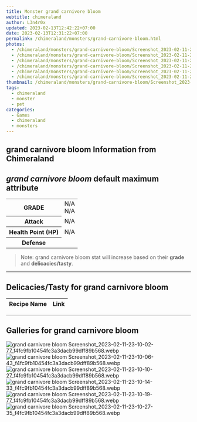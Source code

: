 ```yaml
---
title: Monster grand carnivore bloom
webtitle: chimeraland
author: L3n4r0x
updated: 2023-02-13T12:42:22+07:00
date: 2023-02-13T12:31:22+07:00
permalink: /chimeraland/monsters/grand-carnivore-bloom.html
photos:
  - /chimeraland/monsters/grand-carnivore-bloom/Screenshot_2023-02-11-23-10-02-77_f4fc9fb10454fc3a3dacb99dff89b568.webp
  - /chimeraland/monsters/grand-carnivore-bloom/Screenshot_2023-02-11-23-10-06-43_f4fc9fb10454fc3a3dacb99dff89b568.webp
  - /chimeraland/monsters/grand-carnivore-bloom/Screenshot_2023-02-11-23-10-10-27_f4fc9fb10454fc3a3dacb99dff89b568.webp
  - /chimeraland/monsters/grand-carnivore-bloom/Screenshot_2023-02-11-23-10-14-33_f4fc9fb10454fc3a3dacb99dff89b568.webp
  - /chimeraland/monsters/grand-carnivore-bloom/Screenshot_2023-02-11-23-10-19-77_f4fc9fb10454fc3a3dacb99dff89b568.webp
  - /chimeraland/monsters/grand-carnivore-bloom/Screenshot_2023-02-11-23-10-27-35_f4fc9fb10454fc3a3dacb99dff89b568.webp
thumbnail: /chimeraland/monsters/grand-carnivore-bloom/Screenshot_2023-02-11-23-10-02-77_f4fc9fb10454fc3a3dacb99dff89b568.webp
tags:
  - chimeraland
  - monster
  - pet
categories:
  - Games
  - chimeraland
  - monsters
---
```


<link
  rel="stylesheet"
  href="https://rawcdn.githack.com/dimaslanjaka/Web-Manajemen/870a349/css/bootstrap-5-3-0-alpha3-wrapper.css"
/>
<section id="bootstrap-wrapper">
  <div data-bs-theme="dark">
    <h2>grand carnivore bloom Information from Chimeraland</h2>
    <h2 id="attribute">
      <i>grand carnivore bloom</i> default maximum attribute
    </h2>
    <div class="row">
      <div class="col mb-2">
        <div class="card">
          <div class="card-body">
            <table>
              <tr>
                <th>GRADE</th>
                <td>N/A <br />N/A</td>
              </tr>
              <tr>
                <th>Attack</th>
                <td>N/A</td>
              </tr>
              <tr>
                <th>Health Point (HP)</th>
                <td>N/A</td>
              </tr>
              <tr>
                <th>Defense</th>
                <td></td>
              </tr>
            </table>
          </div>
        </div>
      </div>
    </div>
    <blockquote>
      Note: grand carnivore bloom stat will increase based on their
      <b>grade</b> and <b>delicacies/tasty</b>.
    </blockquote>
    <hr />
    <h2 id="delicacies">Delicacies/Tasty for grand carnivore bloom</h2>
    <div class="card">
      <div class="card-body">
        <div class="table-responsive">
          <table class="table table-striped">
            <thead>
              <tr>
                <th>Recipe Name</th>
                <th>Link</th>
              </tr>
            </thead>
            <tbody></tbody>
          </table>
        </div>
      </div>
    </div>
    <hr />
    <div id="gallery">
      <h2>Galleries for grand carnivore bloom</h2>
      <div class="row">
        <div class="col-lg-6 col-12">
          <img
            src="https://www.webmanajemen.com/chimeraland/monsters/grand-carnivore-bloom/Screenshot_2023-02-11-23-10-02-77_f4fc9fb10454fc3a3dacb99dff89b568.webp"
            alt="grand carnivore bloom Screenshot_2023-02-11-23-10-02-77_f4fc9fb10454fc3a3dacb99dff89b568.webp"
          />
        </div>
        <div class="col-lg-6 col-12">
          <img
            src="https://www.webmanajemen.com/chimeraland/monsters/grand-carnivore-bloom/Screenshot_2023-02-11-23-10-06-43_f4fc9fb10454fc3a3dacb99dff89b568.webp"
            alt="grand carnivore bloom Screenshot_2023-02-11-23-10-06-43_f4fc9fb10454fc3a3dacb99dff89b568.webp"
          />
        </div>
        <div class="col-lg-6 col-12">
          <img
            src="https://www.webmanajemen.com/chimeraland/monsters/grand-carnivore-bloom/Screenshot_2023-02-11-23-10-10-27_f4fc9fb10454fc3a3dacb99dff89b568.webp"
            alt="grand carnivore bloom Screenshot_2023-02-11-23-10-10-27_f4fc9fb10454fc3a3dacb99dff89b568.webp"
          />
        </div>
        <div class="col-lg-6 col-12">
          <img
            src="https://www.webmanajemen.com/chimeraland/monsters/grand-carnivore-bloom/Screenshot_2023-02-11-23-10-14-33_f4fc9fb10454fc3a3dacb99dff89b568.webp"
            alt="grand carnivore bloom Screenshot_2023-02-11-23-10-14-33_f4fc9fb10454fc3a3dacb99dff89b568.webp"
          />
        </div>
        <div class="col-lg-6 col-12">
          <img
            src="https://www.webmanajemen.com/chimeraland/monsters/grand-carnivore-bloom/Screenshot_2023-02-11-23-10-19-77_f4fc9fb10454fc3a3dacb99dff89b568.webp"
            alt="grand carnivore bloom Screenshot_2023-02-11-23-10-19-77_f4fc9fb10454fc3a3dacb99dff89b568.webp"
          />
        </div>
        <div class="col-lg-6 col-12">
          <img
            src="https://www.webmanajemen.com/chimeraland/monsters/grand-carnivore-bloom/Screenshot_2023-02-11-23-10-27-35_f4fc9fb10454fc3a3dacb99dff89b568.webp"
            alt="grand carnivore bloom Screenshot_2023-02-11-23-10-27-35_f4fc9fb10454fc3a3dacb99dff89b568.webp"
          />
        </div>
      </div>
    </div>
  </div>
</section>
